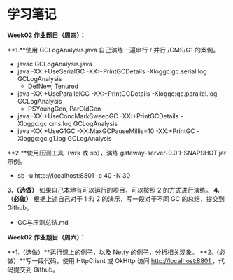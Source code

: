 # 学习笔记

**Week02 作业题目（周四）：**

**1.**使用 GCLogAnalysis.java 自己演练一遍串行 / 并行 /CMS/G1 的案例。

- javac GCLogAnalysis.java
- java -XX:+UseSerialGC -XX:+PrintGCDetails -Xloggc:gc.serial.log GCLogAnalysis
  - DefNew, Tenured
- java -XX:+UseParallelGC -XX:+PrintGCDetails -Xloggc:gc.parallel.log GCLogAnalysis
  - PSYoungGen, ParOldGen
- java -XX:+UseConcMarkSweepGC -XX:+PrintGCDetails -Xloggc:gc.cms.log GCLogAnalysis
- java -XX:+UseG1GC  -XX:MaxGCPauseMillis=10 -XX:+PrintGC -Xloggc:gc.g1.log GCLogAnalysis

**2.**使用压测工具（wrk 或 sb），演练 gateway-server-0.0.1-SNAPSHOT.jar 示例。

- sb -u http://localhost:8801 -c 40 -N 30

**3.（选做）** 如果自己本地有可以运行的项目，可以按照 2 的方式进行演练。
**4.（必做）** 根据上述自己对于 1 和 2 的演示，写一段对于不同 GC 的总结，提交到 Github。

- GC与压测总结.md

**Week02 作业题目（周六）：**

**1.（选做）**运行课上的例子，以及 Netty 的例子，分析相关现象。
**2.（必做）**写一段代码，使用 HttpClient 或 OkHttp 访问 [http://localhost:8801 ](http://localhost:8801/)，代码提交到 Github。

